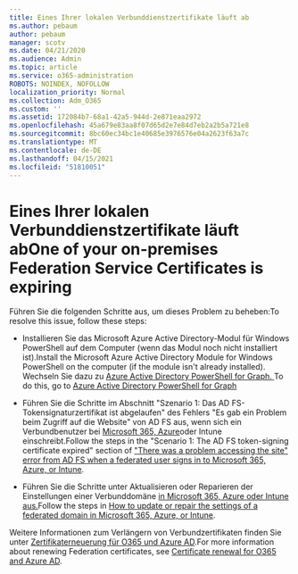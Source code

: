```yaml
---
title: Eines Ihrer lokalen Verbunddienstzertifikate läuft ab
ms.author: pebaum
author: pebaum
manager: scotv
ms.date: 04/21/2020
ms.audience: Admin
ms.topic: article
ms.service: o365-administration
ROBOTS: NOINDEX, NOFOLLOW
localization_priority: Normal
ms.collection: Adm_O365
ms.custom: ''
ms.assetid: 172084b7-68a1-42a5-944d-2e871eaa2972
ms.openlocfilehash: 45a679e83aa8f07d65d2e7e84d7eb2a2b5a721e8
ms.sourcegitcommit: 8bc60ec34bc1e40685e3976576e04a2623f63a7c
ms.translationtype: MT
ms.contentlocale: de-DE
ms.lasthandoff: 04/15/2021
ms.locfileid: "51810051"
---
```

# <a name="one-of-your-on-premises-federation-service-certificates-is-expiring"></a><span data-ttu-id="4977a-102">Eines Ihrer lokalen Verbunddienstzertifikate läuft ab</span><span class="sxs-lookup"><span data-stu-id="4977a-102">One of your on-premises Federation Service Certificates is expiring</span></span>

<span data-ttu-id="4977a-103">Führen Sie die folgenden Schritte aus, um dieses Problem zu beheben:</span><span class="sxs-lookup"><span data-stu-id="4977a-103">To resolve this issue, follow these steps:</span></span>
  
- <span data-ttu-id="4977a-104">Installieren Sie das Microsoft Azure Active Directory-Modul für Windows PowerShell auf dem Computer (wenn das Modul noch nicht installiert ist).</span><span class="sxs-lookup"><span data-stu-id="4977a-104">Install the Microsoft Azure Active Directory Module for Windows PowerShell on the computer (if the module isn't already installed).</span></span> <span data-ttu-id="4977a-105">Wechseln Sie dazu zu [Azure Active Directory PowerShell for Graph. ](https://docs.microsoft.com/powershell/azure/active-directory/install-adv2?view=azureadps-2.0)</span><span class="sxs-lookup"><span data-stu-id="4977a-105">To do this, go to [Azure Active Directory PowerShell for Graph ](https://docs.microsoft.com/powershell/azure/active-directory/install-adv2?view=azureadps-2.0)</span></span>
    
- <span data-ttu-id="4977a-106">Führen Sie die Schritte im Abschnitt "Szenario 1: Das AD FS-Tokensignaturzertifikat ist abgelaufen" des Fehlers "Es gab ein Problem beim Zugriff auf die Website" von AD FS aus, wenn sich ein Verbundbenutzer bei [Microsoft 365, Azure](https://support.microsoft.com/help/2713898/there-was-a-problem-accessing-the-site-error-from-ad-fs-when-a-federat)oder Intune einschreibt.</span><span class="sxs-lookup"><span data-stu-id="4977a-106">Follow the steps in the "Scenario 1: The AD FS token-signing certificate expired" section of ["There was a problem accessing the site" error from AD FS when a federated user signs in to Microsoft 365, Azure, or Intune](https://support.microsoft.com/help/2713898/there-was-a-problem-accessing-the-site-error-from-ad-fs-when-a-federat).</span></span>
    
- <span data-ttu-id="4977a-107">Führen Sie die Schritte unter Aktualisieren oder Reparieren der Einstellungen einer Verbunddomäne [in Microsoft 365, Azure oder Intune aus.](https://support.microsoft.com/help/2647048/how-to-update-or-repair-the-settings-of-a-federated-domain-in-office-3)</span><span class="sxs-lookup"><span data-stu-id="4977a-107">Follow the steps in [How to update or repair the settings of a federated domain in Microsoft 365, Azure, or Intune](https://support.microsoft.com/help/2647048/how-to-update-or-repair-the-settings-of-a-federated-domain-in-office-3).</span></span>
    
<span data-ttu-id="4977a-108">Weitere Informationen zum Verlängern von Verbundzertifikaten finden Sie unter [Zertifikaterneuerung für O365 und Azure AD](https://docs.microsoft.com/azure/active-directory/connect/active-directory-aadconnect-o365-certs).</span><span class="sxs-lookup"><span data-stu-id="4977a-108">For more information about renewing Federation certificates, see [Certificate renewal for O365 and Azure AD](https://docs.microsoft.com/azure/active-directory/connect/active-directory-aadconnect-o365-certs).</span></span>
  

